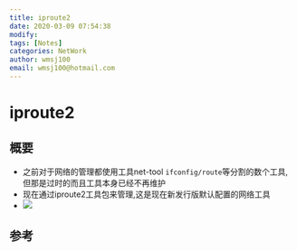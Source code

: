 ```yaml
---
title: iproute2
date: 2020-03-09 07:54:38
modify: 
tags: [Notes]
categories: NetWork
author: wmsj100
email: wmsj100@hotmail.com
---
```


# iproute2

## 概要

- 之前对于网络的管理都使用工具net-tool `ifconfig/route`等分割的数个工具,但那是过时的而且工具本身已经不再维护
- 现在通过iproute2工具包来管理,这是现在新发行版默认配置的网络工具
- ![](../Storege/Image/iproute2.png)

## 参考

